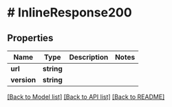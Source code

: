 # # InlineResponse200

## Properties

Name | Type | Description | Notes
------------ | ------------- | ------------- | -------------
**url** | **string** |  |
**version** | **string** |  |

[[Back to Model list]](../../README.md#models) [[Back to API list]](../../README.md#endpoints) [[Back to README]](../../README.md)
